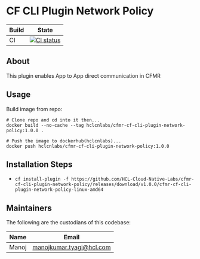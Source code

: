 # CF CLI Plugin Network Policy

| Build | State |
| ---     | ---   |
| CI | [![CI status](https://github.com/HCL-Cloud-Native-Labs/cfmr-cf-cli-plugin-network-policy/workflows/Main%20CI/badge.svg)](https://github.com/HCL-Cloud-Native-Labs/cfmr-cf-cli-plugin-network-policy/actions?query=workflow%3AMain+CI) |

## About
This plugin enables App to App direct communication in CFMR

## Usage
Build image from repo:

```shell script
# Clone repo and cd into it then...
docker build --no-cache --tag hclcnlabs/cfmr-cf-cli-plugin-network-policy:1.0.0 .
```

```shell script
# Push the image to dockerhub(hclcnlabs)...
docker push hclcnlabs/cfmr-cf-cli-plugin-network-policy:1.0.0
```
## Installation Steps
- `cf install-plugin -f https://github.com/HCL-Cloud-Native-Labs/cfmr-cf-cli-plugin-network-policy/releases/download/v1.0.0/cfmr-cf-cli-plugin-network-policy-linux-amd64`

## Maintainers
The following are the custodians of this codebase:

| Name | Email |
| ---     | ---   |
| Manoj | manojkumar.tyagi@hcl.com |
